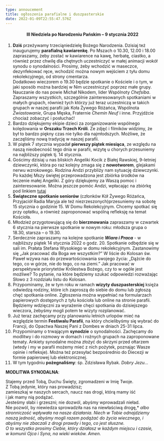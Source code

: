 ```yaml
---
type: annoucement
title: ogłoszenia parafialne i duszpasterskie
date: 2022-01-09T22:55:47.576Z
---
```

<!--StartFragment-->

<h4 style="text-align:center;">III Niedziela po Narodzeniu Pańskim – 9 stycznia 2022</h4>

1. **Dziś** przeżywamy trzeciąniedzielę Bożego Narodzenia. Dzisiaj też inaugurujemy **parafialną kawiarenkę**. Po Mszach o 10.30, 12.00 i 18.00 zapraszamy, żeby zostać w kawiarence na kawę, herbatę, ciastko, a również przez chwilę dla chętnych uczestniczyć w małej animacji wokół synodu o synodalności. Prosimy, żeby wchodzić w maseczce, dezynfekować ręce, wchodzić można nowym wejściem z tyłu domu rekolekcyjnego, od strony cmentarza.\
   Dodatkowo wieczorem o 19.30 będzie spotkanie o Kościele i o tym, w jaki sposób można bardziej w Nim uczestniczyć poprzez małe grupy. Nauczanie do nas powie Michał Nikodem, lider Wspólnoty *Chefsiba*. Zapraszamy wszystkich, szczególnie zainteresowanych spotkaniami w małych grupach, również tych którzy już teraz uczestniczą w takich grupach w naszej parafii jak Koła Żywego Różańca, Wspólnota *Zwiastowanie*, Grupa Męska, Fraternie *Chemin Neuf* i inne. Przyjdźcie chociaż zobaczyć i posłuchać!
2. Bardzo dziękujemy ekipie dzieci za zorganizowanie wspólnego kolędowania w **Orszaku Trzech Króli**. Ze zdjęć i filmików widzimy, że był to bardzo piękny czas nie tylko dla najmłodszych. Możliwe, że zaczęliśmy nową tradycję w naszej parafii.
3. W piątek 7 stycznia wypadał **pierwszy piątek miesiąca**, ze względu na naszą nieobecność tego dnia w parafii, wizytę u chorych przesuniemy na najbliższy piątek tj. 14 stycznia.
4. Gościmy dzisiaj u nas bliskich Angeliki Kocik z Białej Rawskiej, 9-letniej dziewczynki, która po raz kolejny zmaga się z **nowotworem**, glejakami nerwu wzrokowego. Rodzina Andzi przybliży nam sytuację dziewczynki. Po każdej Mszy świętej przeprowadzona jest zbiórka środków na leczenie małej Angeliki. Z góry dziękujemy za Waszą pomoc i zainteresowanie. Można jeszcze pomóc Andzi, wpłacając na zbiórkę pod linkiem [tutaj](https://www.siepomaga.pl/angelika-kocik?fbclid=IwAR2qe8JZt6vuqZ59G_VCduLzzU8Xwz_7iy06tpkTWF2rBq8sR0n18lJxbBI)
5. **Świąteczne spotkanie seniorów** (członków Kół Żywego Różańca, Przyjaciół Radia Maryja ale też niezrzeszonych)przesuniemy na sobotę 15 stycznia o godzinie 15. W Domu Rekolekcyjnym. Chcemy spotkać się przy opłatku, a również zaproponować wspólną refleksję na temat Kościoła.
6. Młodzież przygotowującą się do **bierzmowania** zapraszamy w czwartek 6 stycznia na pierwsze spotkanie w nowym roku: młodsza grupa o 18.30, starsza – o 19.30.
7. Serdecznie zapraszamy na kolejne spotkanie ***Wiara i Praca*** - w najbliższy piątek 14 stycznia 2022 o godz. 20. Spotkanie odbędzie się w sali im. Prałata Stefana Wysokiego w domu rekolekcyjnym. Zastanowimy się „Jak pracować dla Boga we wszystkim?” W liście do Kolosan św. Paweł wzywa nas do przewartościowania swojego życia: „Dążcie do tego, co w górze, nie do tego, co na ziemi.” Jak pracować w perspektywie priorytetów Królestwa Bożego, czy to w ogóle jest możliwe? To pytanie, na które będziemy szukać odpowiedzi rozważając Słowo z 3 rozdziału listu do Kolosan.
8. Przypominamy, że w tym roku w ramach **wizyty duszpasterskiej** księża odwiedzą rodziny, które ich zaproszą do siebie do domu lub zgłoszą chęć spotkania online. Zgłoszenia można wypełniać na formularzach papierowych dostępnych z tyłu kościoła lub online na stronie parafii. Będziemy wdzięczni za wyrażenie chęci spotkania do dzisiejszego wieczora, żebyśmy mogli potem te wizyty rozplanować.
9. Już teraz zachęcamy przy planowaniu letnich urlopów mieć na względzie termin **Festiwalu Parafii**, na który chcielibyśmy się wybrać do Francji, do Opactwa Naszej Pani z Dombes w dniach 25-31 lipca.
10. Przypominamy o trwającym **synodzie** o synodalności. Zachęcamy do modlitwy i do rozmowy w domach i rożnych grupach na zaproponowane tematy. Ankiety synodalne można złożyć do skrzyni przed ołtarzem (wtedy i my w parafii możemy mieć z nich pożytek, poznając Wasze opinie i refleksje). Można też przesyłać bezpośrednio do Diecezji w formie papierowej lub elektronicznej.
11. W tym tygodniu **pożegnaliśmy**: śp. Zdzisława Rybak. *Dobry Jezu…*

**MODLITWA SYNODALNA**:

Stajemy przed Tobą, Duchu Święty, zgromadzeni w Imię Twoje.\
Z Tobą jedynie, który nas prowadzisz;\
zamieszkaj w naszych sercach, naucz nas drogi, którą mamy iść \
i jak mamy nią podążać. \
Jesteśmy słabi i grzeszni; nie dozwól, abyśmy wprowadzali nieład.\
Nie pozwól, by niewiedza sprowadziła nas na niewłaściwą drogę,* *albo stronniczość wpływała na nasze działania.* *Niech w Tobie odnajdziemy naszą jedność,* *abyśmy mogli razem podążać do życia wiecznego,* *i abyśmy nie zbaczali z drogi prawdy i tego, co jest słuszne.\
O to wszystko prosimy Ciebie, który działasz w każdym miejscu i czasie,\
w komunii Ojca i Syna, na wieki wieków. Amen.*

<!--EndFragment-->